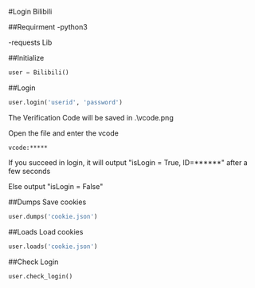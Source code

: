 #Login Bilibili

##Requirment
-python3

-requests Lib

##Initialize
```python
user = Bilibili()
```

##Login
```python
user.login('userid', 'password')
```
The Verification Code will be saved in .\vcode.png

Open the file and enter the vcode
```
vcode:*****
```
If you succeed in login, it will output "isLogin = True, ID=******" after a few seconds

Else output "isLogin = False"

##Dumps
Save cookies
```python
user.dumps('cookie.json')
```
##Loads
Load cookies
```python
user.loads('cookie.json')
```
##Check Login
```python
user.check_login()
```